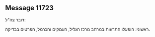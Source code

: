 ## Message 11723

דובר צה"ל:

ראשוני: הופעלו התרעות במרחב מרכז הגליל, העמקים והכרמל, הפרטים בבדיקה.

